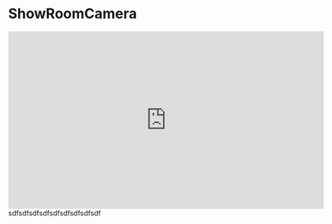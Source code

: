 # ShowRoomCamera

<iframe width="640" height="360" src="https://www.youtube.com/embed/m2FBBN16QFU" frameborder="0" gesture="media" allowfullscreen=""></iframe>
sdfsdfsdfsdfsdfsdfsdfsdfsdf